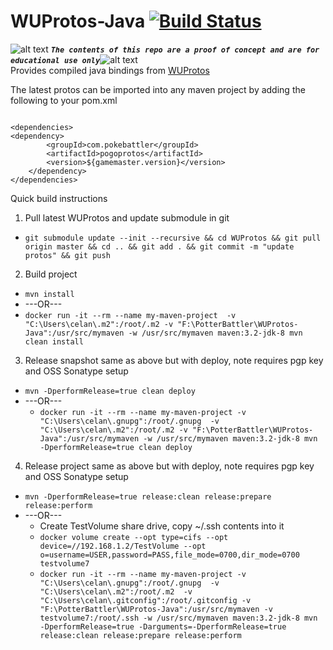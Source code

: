 <!-- define variables -->
[1.1]: http://i.imgur.com/M4fJ65n.png (ATTENTION)

WUProtos-Java [![Build Status](https://travis-ci.org/hpwizardsunite-dev-contrib/WUProtos-Java.svg?branch=master)](https://travis-ci.org/hpwizardsunite-dev-contrib/WUProtos-Java)
===================

![alt text][1.1] <strong><em>`The contents of this repo are a proof of concept and are for educational use only`</em></strong>![alt text][1.1]<br/>
Provides compiled java bindings from [WUProtos](https://github.com/Furtif/WUProtos)


The latest protos can be imported into any maven project by adding the following to your pom.xml
```

<dependencies>
<dependency>
    	<groupId>com.pokebattler</groupId>
    	<artifactId>pogoprotos</artifactId>
    	<version>${gamemaster.version}</version>
	</dependency>
</dependencies>
```

Quick build instructions

1. Pull latest WUProtos and update submodule in git
  * `git submodule update --init --recursive && cd WUProtos && git pull origin master && cd .. && git add . && git commit -m "update protos" && git push`
2. Build project 
  * `mvn install`
  * ---OR---
  * `docker run -it --rm --name my-maven-project  -v "C:\Users\celan\.m2":/root/.m2 -v "F:\PotterBattler\WUProtos-Java":/usr/src/mymaven -w /usr/src/mymaven maven:3.2-jdk-8 mvn clean install`
3. Release snapshot same as above but with deploy, note requires pgp key and OSS Sonatype setup
  * `mvn -DperformRelease=true clean deploy`
* ---OR---
  * `docker run -it --rm --name my-maven-project -v "C:\Users\celan\.gnupg":/root/.gnupg  -v "C:\Users\celan\.m2":/root/.m2 -v "F:\PotterBattler\WUProtos-Java":/usr/src/mymaven -w /usr/src/mymaven maven:3.2-jdk-8 mvn -DperformRelease=true clean deploy`
4. Release project same as above but with deploy, note requires pgp key and OSS Sonatype setup
  * `mvn -DperformRelease=true release:clean release:prepare release:perform`
* ---OR---
  * Create TestVolume share drive, copy ~/.ssh contents into it
  * `docker volume create --opt type=cifs --opt device=//192.168.1.2/TestVolume --opt o=username=USER,password=PASS,file_mode=0700,dir_mode=0700 testvolume7` 
  * `docker run -it --rm --name my-maven-project -v "C:\Users\celan\.gnupg":/root/.gnupg  -v "C:\Users\celan\.m2":/root/.m2  -v "C:\Users\celan\.gitconfig":/root/.gitconfig -v "F:\PotterBattler\WUProtos-Java":/usr/src/mymaven -v testvolume7:/root/.ssh -w /usr/src/mymaven maven:3.2-jdk-8 mvn -DperformRelease=true -Darguments=-DperformRelease=true release:clean release:prepare release:perform`

  
  

